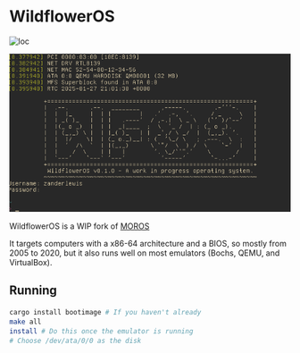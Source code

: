 # WildflowerOS
![loc](https://img.shields.io/endpoint?url=https://ghloc.vercel.app/api/wildflower-os/wildflower/badge?filter=.rs$&label=Lines%20of%20Code%20(Rust)&color=B66BFE)

![screenshot](doc/images/wildflower.png)

WildflowerOS is a WIP fork of [MOROS](https://github.com/vinc/moros)

It targets computers with a x86-64 architecture and a BIOS, so mostly from 2005
to 2020, but it also runs well on most emulators (Bochs, QEMU, and VirtualBox).

## Running
```sh
cargo install bootimage # If you haven't already
make all
install # Do this once the emulator is running
# Choose /dev/ata/0/0 as the disk
```
